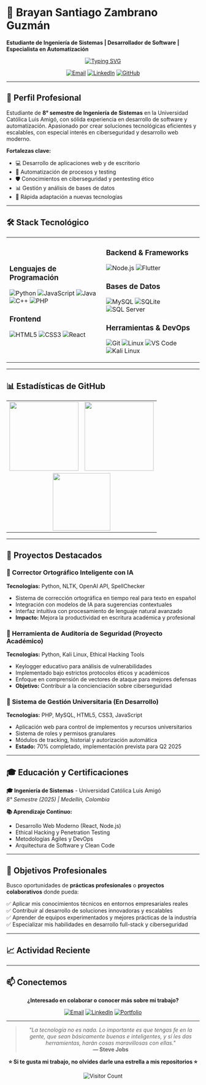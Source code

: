 # 👋 Brayan Santiago Zambrano Guzmán
**Estudiante de Ingeniería de Sistemas | Desarrollador de Software | Especialista en Automatización**

<div align="center">
  
[![Typing SVG](https://readme-typing-svg.demolab.com?font=Fira+Code&size=20&duration=3000&pause=1000&color=00F7FF&center=true&vCenter=true&width=800&lines=Desarrollador+Full+Stack+en+formación;Especialista+en+Python+y+Automatización;Entusiasta+de+la+Ciberseguridad;Siempre+aprendiendo+nuevas+tecnologías)](https://git.io/typing-svg)

[![Email](https://img.shields.io/badge/Email-D14836?style=for-the-badge&logo=gmail&logoColor=white)](mailto:brayansantiagozambranoguzman@gmail.com)
[![LinkedIn](https://img.shields.io/badge/LinkedIn-0077B5?style=for-the-badge&logo=linkedin&logoColor=white)](https://www.linkedin.com/in/brayan-santiago-zambrano-guzman-52348b250/)
[![GitHub](https://img.shields.io/badge/GitHub-100000?style=for-the-badge&logo=github&logoColor=white)](https://github.com/nhasuhndas)

</div>

---

## 🎯 Perfil Profesional

Estudiante de **8° semestre de Ingeniería de Sistemas** en la Universidad Católica Luis Amigó, con sólida experiencia en desarrollo de software y automatización. Apasionado por crear soluciones tecnológicas eficientes y escalables, con especial interés en ciberseguridad y desarrollo web moderno.

**Fortalezas clave:**
- 💻 Desarrollo de aplicaciones web y de escritorio
- 🔧 Automatización de procesos y testing
- 🛡️ Conocimientos en ciberseguridad y pentesting ético
- 📊 Gestión y análisis de bases de datos
- 🚀 Rápida adaptación a nuevas tecnologías

---

## 🛠️ Stack Tecnológico

<table>
<tr>
<td width="50%">

### Lenguajes de Programación
![Python](https://img.shields.io/badge/Python-3776AB?style=for-the-badge&logo=python&logoColor=white)
![JavaScript](https://img.shields.io/badge/JavaScript-F7DF1E?style=for-the-badge&logo=javascript&logoColor=black)
![Java](https://img.shields.io/badge/Java-007396?style=for-the-badge&logo=java&logoColor=white)
![C++](https://img.shields.io/badge/C++-00599C?style=for-the-badge&logo=c%2B%2B&logoColor=white)
![PHP](https://img.shields.io/badge/PHP-777BB4?style=for-the-badge&logo=php&logoColor=white)

### Frontend
![HTML5](https://img.shields.io/badge/HTML5-E34F26?style=for-the-badge&logo=html5&logoColor=white)
![CSS3](https://img.shields.io/badge/CSS3-1572B6?style=for-the-badge&logo=css3&logoColor=white)
![React](https://img.shields.io/badge/React-20232A?style=for-the-badge&logo=react&logoColor=61DAFB)

</td>
<td width="50%">

### Backend & Frameworks
![Node.js](https://img.shields.io/badge/Node.js-339933?style=for-the-badge&logo=node.js&logoColor=white)
![Flutter](https://img.shields.io/badge/Flutter-02569B?style=for-the-badge&logo=flutter&logoColor=white)

### Bases de Datos
![MySQL](https://img.shields.io/badge/MySQL-4479A1?style=for-the-badge&logo=mysql&logoColor=white)
![SQLite](https://img.shields.io/badge/SQLite-003B57?style=for-the-badge&logo=sqlite&logoColor=white)
![SQL Server](https://img.shields.io/badge/SQL_Server-CC2927?style=for-the-badge&logo=microsoft-sql-server&logoColor=white)

### Herramientas & DevOps
![Git](https://img.shields.io/badge/Git-F05032?style=for-the-badge&logo=git&logoColor=white)
![Linux](https://img.shields.io/badge/Linux-FCC624?style=for-the-badge&logo=linux&logoColor=black)
![VS Code](https://img.shields.io/badge/VS_Code-007ACC?style=for-the-badge&logo=visual-studio-code&logoColor=white)
![Kali Linux](https://img.shields.io/badge/Kali_Linux-557C94?style=for-the-badge&logo=kali-linux&logoColor=white)

</td>
</tr>
</table>

---

## 📊 Estadísticas de GitHub

<div align="center">
<table>
<tr>
<td>
<img src="https://github-readme-stats.vercel.app/api?username=nhasuhndas&show_icons=true&theme=tokyonight&count_private=true&border_radius=10" height="180"/>
</td>
<td>
<img src="https://streak-stats.demolab.com?user=nhasuhndas&theme=tokyonight&border_radius=10" height="180"/>
</td>
</tr>
<tr>
<td colspan="2" align="center">
<img src="https://github-readme-stats.vercel.app/api/top-langs/?username=nhasuhndas&layout=compact&theme=tokyonight&border_radius=10" height="150"/>
</td>
</tr>
</table>
</div>

---

## 🚀 Proyectos Destacados

### 🧠 Corrector Ortográfico Inteligente con IA
**Tecnologías:** Python, NLTK, OpenAI API, SpellChecker
- Sistema de corrección ortográfica en tiempo real para texto en español
- Integración con modelos de IA para sugerencias contextuales
- Interfaz intuitiva con procesamiento de lenguaje natural avanzado
- **Impacto:** Mejora la productividad en escritura académica y profesional

### 🔐 Herramienta de Auditoría de Seguridad (Proyecto Académico)
**Tecnologías:** Python, Kali Linux, Ethical Hacking Tools
- Keylogger educativo para análisis de vulnerabilidades
- Implementado bajo estrictos protocolos éticos y académicos
- Enfoque en comprensión de vectores de ataque para mejores defensas
- **Objetivo:** Contribuir a la concienciación sobre ciberseguridad

### 🧾 Sistema de Gestión Universitaria (En Desarrollo)
**Tecnologías:** PHP, MySQL, HTML5, CSS3, JavaScript
- Aplicación web para control de implementos y recursos universitarios
- Sistema de roles y permisos granulares
- Módulos de tracking, historial y autorización automática
- **Estado:** 70% completado, implementación prevista para Q2 2025

---

## 🎓 Educación y Certificaciones

**🎓 Ingeniería de Sistemas** - Universidad Católica Luis Amigó  
*8° Semestre (2025) | Medellín, Colombia*

**📚 Aprendizaje Continuo:**
- Desarrollo Web Moderno (React, Node.js)
- Ethical Hacking y Penetration Testing
- Metodologías Ágiles y DevOps
- Arquitectura de Software y Clean Code

---

## 💼 Objetivos Profesionales

Busco oportunidades de **prácticas profesionales** o **proyectos colaborativos** donde pueda:

✅ Aplicar mis conocimientos técnicos en entornos empresariales reales  
✅ Contribuir al desarrollo de soluciones innovadoras y escalables  
✅ Aprender de equipos experimentados y mejores prácticas de la industria  
✅ Especializar mis habilidades en desarrollo full-stack y ciberseguridad  

---

## 📈 Actividad Reciente

<!--START_SECTION:activity-->
<!-- GitHub activity will be automatically updated -->
<!--END_SECTION:activity-->

---

## 📫 Conectemos

<div align="center">

**¿Interesado en colaborar o conocer más sobre mi trabajo?**

[![Email](https://img.shields.io/badge/Email_Profesional-D14836?style=for-the-badge&logo=gmail&logoColor=white)](mailto:brayansantiagozambranoguzman@gmail.com)
[![LinkedIn](https://img.shields.io/badge/Perfil_LinkedIn-0077B5?style=for-the-badge&logo=linkedin&logoColor=white)](https://www.linkedin.com/in/brayan-santiago-zambrano-guzman-52348b250/)
[![Portfolio](https://img.shields.io/badge/Ver_Portfolio-FF5722?style=for-the-badge&logo=google-chrome&logoColor=white)](#)

</div>

---

<div align="center">

> *"La tecnología no es nada. Lo importante es que tengas fe en la gente, que sean básicamente buenas e inteligentes, y si les das herramientas, harán cosas maravillosas con ellas."*  
> **— Steve Jobs**

**⭐ Si te gusta mi trabajo, no olvides darle una estrella a mis repositorios ⭐**

![Visitor Count](https://komarev.com/ghpvc/?username=nhasuhndas&color=blue&style=flat-square&label=Visitantes+del+perfil)

</div>
